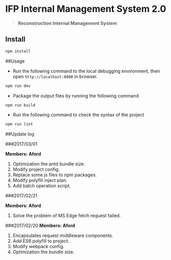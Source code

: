 # IFP Internal Management System 2.0


> **Reconstruction Internal Management System**

## Install

```bash
npm install
```

##Usage
- Run the following command to the local debugging environment, then open `http://localhost:8000` in browser.

```bash
npm run dev
```

- Package the output files by running the following command

```bash
npm run build
```

- Run the following command to check the syntax of the project
	
```bash
npm run lint
```

##Update log

###2017/03/01

**Members: Aford**

1. Optimization the antd bundle size.
2. Modify project config.
3. Replace some js files to npm packages.
4. Modify polyfill inject plan.
5. Add batch operation script.

###2017/02/21

**Members: Aford**

1. Solve the problem of MS Edge fetch request failed.


###2017/02/20
**Members: Aford**

1. Encapsulates request middleware components.
2. Add ES6 polyfill to project.
3. Modify webpack config.
4. Optimization the bundle size.

